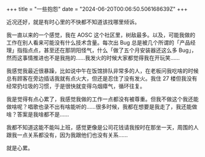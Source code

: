 +++
title = "一些抱怨"
date = "2024-06-20T00:06:50.506168639Z"
+++

近况还好，就是有时心里的不快都不知道该找哪里倾诉。

我一直以来的一个感觉，我在 AOSC 这个社区里，树敌最多。以及，可能我做的工作在别人看来可能没有什么技术含量。每次出 Bug 总是被几个所谓的「产品经理」指指点点，甚至还在那阴阳怪气，什么「做了五个月安装器还这么多 Bug」，然而这事情推进也不是我拖的……我发火的时候大家都觉得我在开玩笑……

我感觉我最近很暴躁，比如说中午在饭馆排队非常多的人，在老板问我吃啥的时候总有顾客在旁边插话我就有点火大，但还是忍住了没有发火。我住 27 楼但我没有经常扔垃圾的习惯，于是很快就变得乌烟瘴气，循环往复。

我是觉得有点心累了，我感觉我做的工作一点都没有被尊重。但我不做这个我还能做啥呢？唱歌也录不出有啥能听的……很多时候，我都在想要是我走了，我还能做啥？答案是我啥都不是……

我都不知道这能不能叫上班，感觉更像是公司花钱请我按时在那坐一天，周围的人跟我一点关系都没有，因为我跟他们也没有关系……

就是心累。